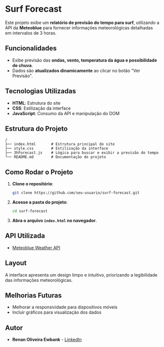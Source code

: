 # Surf Forecast

Este projeto exibe um **relatório de previsão do tempo para surf**, utilizando a API da **Meteoblue** para fornecer informações meteorológicas detalhadas em intervalos de 3 horas.

## Funcionalidades
- Exibe previsão das **ondas, vento, temperatura da água e possibilidade de chuva**.
- Dados são **atualizados dinamicamente** ao clicar no botão "Ver Previsão".

## Tecnologias Utilizadas
- **HTML**: Estrutura do site
- **CSS**: Estilização da interface
- **JavaScript**: Consumo da API e manipulação do DOM

## Estrutura do Projeto
```
/
├── index.html       # Estrutura principal do site
├── style.css        # Estilização da interface
├── 3hForecast.js    # Lógica para buscar e exibir a previsão do tempo
└── README.md        # Documentação do projeto
```

## Como Rodar o Projeto
1. **Clone o repositório**:
   ```sh
   git clone https://github.com/seu-usuario/surf-forecast.git
   ```
2. **Acesse a pasta do projeto**:
   ```sh
   cd surf-forecast
   ```
3. **Abra o arquivo `index.html` no navegador**.

## API Utilizada
- [Meteoblue Weather API](https://content.meteoblue.com/en)

## Layout
A interface apresenta um design limpo e intuitivo, priorizando a legibilidade das informações meteorológicas.

## Melhorias Futuras
- Melhorar a responsividade para dispositivos móveis
- Incluir gráficos para visualização dos dados

## Autor
- **Renan Oliveira Ewbank** - [LinkedIn](https://www.linkedin.com/in/renanewbank/)

